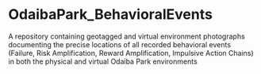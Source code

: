 # OdaibaPark_BehavioralEvents
A repository containing geotagged and virtual environment photographs documenting the precise locations of all recorded behavioral events (Failure, Risk Amplification, Reward Amplification, Impulsive Action Chains) in both the physical and virtual Odaiba Park environments
